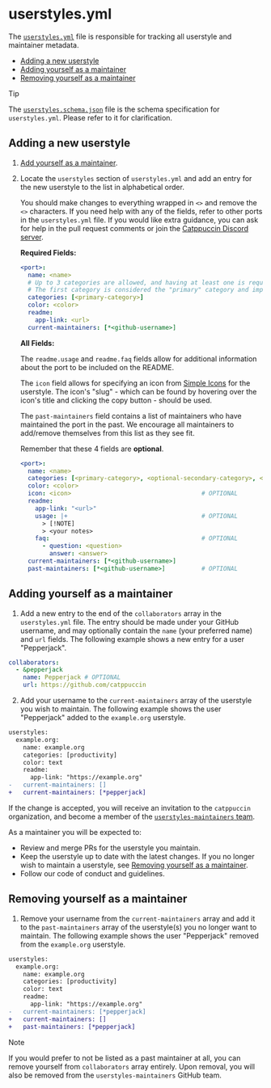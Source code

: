 # userstyles.yml

The [`userstyles.yml`](https://github.com/catppuccin/userstyles/tree/main/scripts/userstyles.yml) file is responsible for tracking all userstyle and maintainer metadata.

- [Adding a new userstyle](#adding-a-new-userstyle)
- [Adding yourself as a maintainer](#adding-yourself-as-a-maintainer)
- [Removing yourself as a maintainer](#removing-yourself-as-a-maintainer)

> [!TIP]
> The [`userstyles.schema.json`](https://github.com/catppuccin/userstyles/tree/main/scripts/userstyles.schema.json) file is the schema specification for `userstyles.yml`. Please refer to it for clarification.

## Adding a new userstyle

1. [Add yourself as a maintainer](#adding-yourself-as-a-maintainer).
2. Locate the `userstyles` section of `userstyles.yml` and add an entry for the new userstyle to the list in alphabetical order.

   You should make changes to everything wrapped in `<>` and remove the `<>` characters. If you need help with any of the fields, refer to other ports in the `userstyles.yml` file. If you would like extra guidance, you can ask for help in the pull request comments or join the [Catppuccin Discord server](https://discord.com/servers/catppuccin-907385605422448742).

   **Required Fields:**

   ```yaml
   <port>:
     name: <name>
     # Up to 3 categories are allowed, and having at least one is required.
     # The first category is considered the "primary" category and impacts where the userstyle appears on the README.
     categories: [<primary-category>]
     color: <color>
     readme:
       app-link: <url>
     current-maintainers: [*<github-username>]
   ```

   **All Fields:**

   The `readme.usage` and `readme.faq` fields allow for additional information about the port to be included on the README.

   The `icon` field allows for specifying an icon from [Simple Icons](https://simpleicons.org/) for the userstyle. The icon's "slug" - which can be found by hovering over the icon's title and clicking the copy button - should be used.

   The `past-maintainers` field contains a list of maintainers who have maintained the port in the past. We encourage all maintainers to add/remove themselves from this list as they see fit.

   Remember that these 4 fields are **optional**.

   ```yaml
   <port>:
     name: <name>
     categories: [<primary-category>, <optional-secondary-category>, <optional-third-category>]
     color: <color>
     icon: <icon>                                    # OPTIONAL
     readme:
       app-link: "<url>"
       usage: |+                                     # OPTIONAL
         > [!NOTE]
         > <your notes>
       faq:                                          # OPTIONAL
         - question: <question>
           answer: <answer>
     current-maintainers: [*<github-username>]
     past-maintainers: [*<github-username>]          # OPTIONAL
   ```

## Adding yourself as a maintainer

1. Add a new entry to the end of the `collaborators` array in the `userstyles.yml` file. The entry should be made under your GitHub username, and may optionally contain the `name` (your preferred name) and `url` fields. The following example shows a new entry for a user "Pepperjack".

```yaml
collaborators:
  - &pepperjack
    name: Pepperjack # OPTIONAL
    url: https://github.com/catppuccin
```

2. Add your username to the `current-maintainers` array of the userstyle you wish to maintain. The following example shows the user "Pepperjack" added to the `example.org` userstyle.

```diff
userstyles:
  example.org:
    name: example.org
    categories: [productivity]
    color: text
    readme:
      app-link: "https://example.org"
-   current-maintainers: []
+   current-maintainers: [*pepperjack]
```

If the change is accepted, you will receive an invitation to the `catppuccin` organization, and become a member of the [`userstyles-maintainers` team](https://github.com/orgs/catppuccin/teams/userstyles-maintainers).

As a maintainer you will be expected to:

- Review and merge PRs for the userstyle you maintain.
- Keep the userstyle up to date with the latest changes. If you no longer wish to maintain a userstyle, see [Removing yourself as a maintainer](#removing-yourself-as-a-maintainer).
- Follow our code of conduct and guidelines.

## Removing yourself as a maintainer

1. Remove your username from the `current-maintainers` array and add it to the `past-maintainers` array of the userstyle(s) you no longer want to maintain. The following example shows the user "Pepperjack" removed from the `example.org` userstyle.

```diff
userstyles:
  example.org:
    name: example.org
    categories: [productivity]
    color: text
    readme:
      app-link: "https://example.org"
-   current-maintainers: [*pepperjack]
+   current-maintainers: []
+   past-maintainers: [*pepperjack]
```

> [!NOTE]
> If you would prefer to not be listed as a past maintainer at all, you can remove yourself from `collaborators` array entirely. Upon removal, you will also be removed from the `userstyles-maintainers` GitHub team.
